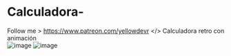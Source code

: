 # Calculadora-
Follow me > https://www.patreon.com/yellowdevr </>
Calculadora retro con animación <br> 
![image](https://user-images.githubusercontent.com/119133109/208256292-e5448cbf-07bc-4a71-af67-7935d9701bf2.png)
![image](https://user-images.githubusercontent.com/119133109/208256299-c086b595-e69c-4463-938b-8e0b6ff4524c.png)

